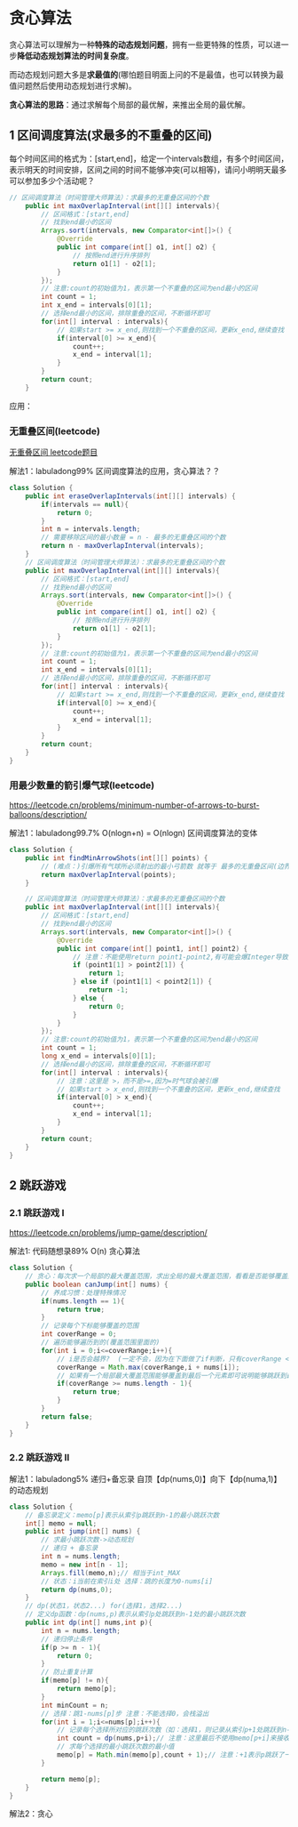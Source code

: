 # 贪心算法

贪心算法可以理解为一种**特殊的动态规划问题**，拥有一些更特殊的性质，可以进一步**降低动态规划算法的时间复杂度**。

而动态规划问题大多是**求最值的**(哪怕题目明面上问的不是最值，也可以转换为最值问题然后使用动态规划进行求解)。

**贪心算法的思路**：通过求解每个局部的最优解，来推出全局的最优解。

## 1 区间调度算法(求最多的不重叠的区间)

每个时间区间的格式为：[start,end]，给定一个intervals数组，有多个时间区间，表示明天的时间安排，区间之间的时间不能够冲突(可以相等)，请问小明明天最多可以参加多少个活动呢？

~~~java
// 区间调度算法（时间管理大师算法）：求最多的无重叠区间的个数
    public int maxOverlapInterval(int[][] intervals){
        // 区间格式：[start,end]
        // 找到end最小的区间
        Arrays.sort(intervals, new Comparator<int[]>() {
            @Override
            public int compare(int[] o1, int[] o2) {
                // 按照end进行升序排列
                return o1[1] - o2[1];
            }
        });
        // 注意:count的初始值为1，表示第一个不重叠的区间为end最小的区间
        int count = 1;
        int x_end = intervals[0][1];
        // 选择end最小的区间，排除重叠的区间，不断循环即可
        for(int[] interval : intervals){
            // 如果start >= x_end,则找到一个不重叠的区间，更新x_end,继续查找
            if(interval[0] >= x_end){
                count++;
                x_end = interval[1];
            }
        }
        return count;
    }
~~~



应用：

### 无重叠区间(leetcode)

[无重叠区间 leetcode题目](https://leetcode.cn/problems/non-overlapping-intervals/description/)

解法1：labuladong99% 区间调度算法的应用，贪心算法？？

~~~java
class Solution {
    public int eraseOverlapIntervals(int[][] intervals) {
        if(intervals == null){
            return 0;
        }
        int n = intervals.length;
        // 需要移除区间的最小数量 = n - 最多的无重叠区间的个数
        return n - maxOverlapInterval(intervals);
    }
    // 区间调度算法（时间管理大师算法）：求最多的无重叠区间的个数
    public int maxOverlapInterval(int[][] intervals){
        // 区间格式：[start,end]
        // 找到end最小的区间
        Arrays.sort(intervals, new Comparator<int[]>() {
            @Override
            public int compare(int[] o1, int[] o2) {
                // 按照end进行升序排列
                return o1[1] - o2[1];
            }
        });
        // 注意:count的初始值为1，表示第一个不重叠的区间为end最小的区间
        int count = 1;
        int x_end = intervals[0][1];
        // 选择end最小的区间，排除重叠的区间，不断循环即可
        for(int[] interval : intervals){
            // 如果start >= x_end,则找到一个不重叠的区间，更新x_end,继续查找
            if(interval[0] >= x_end){
                count++;
                x_end = interval[1];
            }
        }
        return count;
    }
}
~~~

### 用最少数量的箭引爆气球(leetcode)

https://leetcode.cn/problems/minimum-number-of-arrows-to-burst-balloons/description/

解法1：labuladong99.7% O(nlogn+n) = O(nlogn)  区间调度算法的变体

~~~java
class Solution {
    public int findMinArrowShots(int[][] points) {
        // (难点：)引爆所有气球所必须射出的最小弓箭数 就等于 最多的无重叠区间(边界接触时也算重叠)的个数
        return maxOverlapInterval(points);
    }

    // 区间调度算法（时间管理大师算法）：求最多的无重叠区间的个数
    public int maxOverlapInterval(int[][] intervals){
        // 区间格式：[start,end]
        // 找到end最小的区间
        Arrays.sort(intervals, new Comparator<int[]>() {
            @Override
            public int compare(int[] point1, int[] point2) {
                // 注意：不能使用return point1-point2,有可能会爆Integer导致排序错误
                if (point1[1] > point2[1]) {
                    return 1;
                } else if (point1[1] < point2[1]) {
                    return -1;
                } else {
                    return 0;
                }
            }
        });
        // 注意:count的初始值为1，表示第一个不重叠的区间为end最小的区间
        int count = 1;
        long x_end = intervals[0][1];
        // 选择end最小的区间，排除重叠的区间，不断循环即可
        for(int[] interval : intervals){
            // 注意：这里是 >，而不是>=,因为=时气球会被引爆
            // 如果start > x_end,则找到一个不重叠的区间，更新x_end,继续查找
            if(interval[0] > x_end){
                count++;
                x_end = interval[1];
            }
        }
        return count;
    }
}
~~~



## 2 跳跃游戏

### 2.1 跳跃游戏 I

https://leetcode.cn/problems/jump-game/description/

解法1: 代码随想录89% O(n) 贪心算法

~~~java
class Solution {
    // 贪心：每次求一个局部的最大覆盖范围，求出全局的最大覆盖范围，看看是否能够覆盖到最后一个元素
    public boolean canJump(int[] nums) {
        // 养成习惯：处理特殊情况
        if(nums.length == 1){
            return true;
        }
        // 记录每个下标能够覆盖的范围
        int coverRange = 0;
        // 遍历能够遍历到的(覆盖范围里面的)
        for(int i = 0;i<=coverRange;i++){
            // i是否会越界?  (一定不会，因为在下面做了if判断，只有coverRange < nums.length - 1的合法情况才会继续遍历)
            coverRange = Math.max(coverRange,i + nums[i]);
            // 如果有一个局部最大覆盖范围能够覆盖到最后一个元素即可说明能够跳跃到最后一个元素
            if(coverRange >= nums.length - 1){
                return true;
            }
        }
        return false;
    }
}
~~~

### 2.2 跳跃游戏 II

解法1：labuladong5% 递归+备忘录 自顶【dp(nums,0)】向下【dp(numa,1)】的动态规划

~~~java
class Solution {
    // 备忘录定义：memo[p]表示从索引p跳跃到n-1的最小跳跃次数
    int[] memo = null;
    public int jump(int[] nums) {
        // 求最小跳跃次数->动态规划
        // 递归 + 备忘录
        int n = nums.length;
        memo = new int[n - 1];
        Arrays.fill(memo,n);// 相当于int_MAX
        // 状态：i当前在索引i处 选择：跳的长度为0-nums[i]
        return dp(nums,0);
    }
    // dp(状态1，状态2...) for(选择1，选择2...)
    // 定义dp函数：dp(nums,p)表示从索引p处跳跃到n-1处的最小跳跃次数
    public int dp(int[] nums,int p){
        int n = nums.length;
        // 递归停止条件
        if(p >= n - 1){
            return 0;
        }
        // 防止重复计算
        if(memo[p] != n){
            return memo[p];
        }
        int minCount = n;
        // 选择：跳1-nums[p]步 注意：不能选择0，会栈溢出
        for(int i = 1;i<=nums[p];i++){
            // 记录每个选择所对应的跳跃次数（如：选择1，则记录从索引p+1处跳跃到n-1处的最小跳跃次数）
            int count = dp(nums,p+i);// 注意：这里最后不使用memo[p+i]来接收，否则数组索引会越界
            // 求每个选择的最小跳跃次数的最小值
            memo[p] = Math.min(memo[p],count + 1);// 注意：+1表示p跳跃了一次，进行了一次选择
        }

        return memo[p];
    }
}
~~~

解法2：贪心

~~~java
~~~

